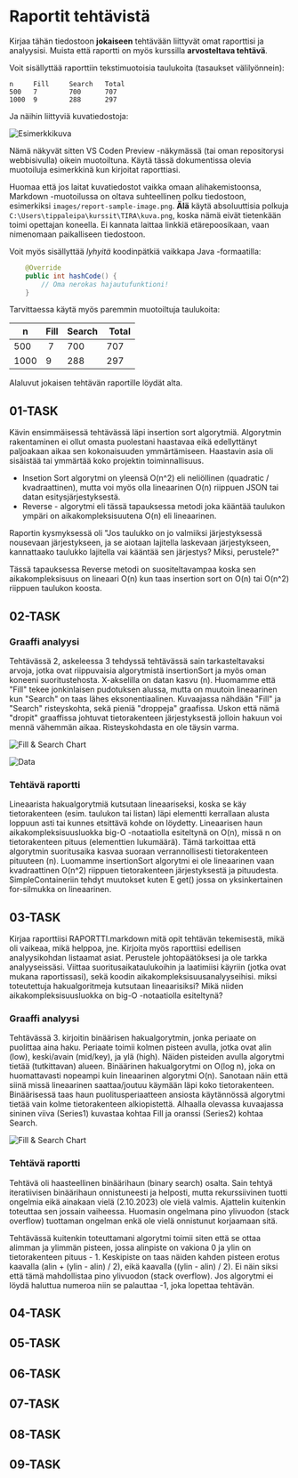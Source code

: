 # Raportit tehtävistä

Kirjaa tähän tiedostoon **jokaiseen** tehtävään liittyvät omat raporttisi ja analyysisi. Muista että raportti on myös kurssilla **arvosteltava tehtävä**.

Voit sisällyttää raporttiin tekstimuotoisia taulukoita (tasaukset välilyönnein):

```
n     Fill     Search   Total
500   7        700      707
1000  9        288      297
```

Ja näihin liittyviä kuvatiedostoja:

![Esimerkkikuva](report-sample-image.png)

Nämä näkyvät sitten VS Coden Preview -näkymässä (tai oman repositorysi webbisivulla) oikein muotoiltuna. Käytä tässä dokumentissa olevia muotoiluja esimerkkinä kun kirjoitat raporttiasi. 

Huomaa että jos laitat kuvatiedostot vaikka omaan alihakemistoonsa, Markdown -muotoilussa on oltava suhteellinen polku tiedostoon, esimerkiksi `images/report-sample-image.png`. **Älä** käytä absoluuttisia polkuja `C:\Users\tippaleipa\kurssit\TIRA\kuva.png`, koska nämä eivät tietenkään toimi opettajan koneella. Ei kannata laittaa linkkiä etärepoosikaan, vaan nimenomaan paikalliseen tiedostoon.

Voit myös sisällyttää *lyhyitä* koodinpätkiä vaikkapa Java -formaatilla:

```Java
	@Override
	public int hashCode() {
		// Oma nerokas hajautufunktioni!
	}
```
Tarvittaessa käytä myös paremmin muotoiltuja taulukoita:

| n	| Fill	| Search	| Total |
|-----|--------|--------|-------|
| 500	 | 7	| 700	| 707 |
| 1000 |	9	| 288	| 297 | 

Alaluvut jokaisen tehtävän raportille löydät alta.


## 01-TASK

Kävin ensimmäisessä tehtävässä läpi insertion sort algorytmiä. Algorytmin rakentaminen ei ollut omasta puolestani haastavaa eikä edellyttänyt paljoakaan aikaa sen kokonaisuuden ymmärtämiseen. Haastavin asia oli sisäistää tai ymmärtää koko projektin toiminnallisuus. 

- Insetion Sort algorytmi on yleensä O(n^2) eli neliöllinen (quadratic / kvadraattinen), mutta voi myös olla lineaarinen O(n) riippuen JSON tai datan esitysjärjestyksestä.
- Reverse - algorytmi eli tässä tapauksessa metodi joka kääntää taulukon ympäri on aikakompleksisuutena O(n) eli lineaarinen.

Raportin kysmyksessä oli "Jos taulukko on jo valmiiksi järjestyksessä nousevaan järjestykseen, ja se aiotaan lajitella laskevaan järjestykseen, kannattaako taulukko lajitella vai kääntää sen järjestys? Miksi, perustele?"

Tässä tapauksessa Reverse metodi on suositeltavampaa koska sen aikakompleksisuus on lineaari O(n) kun taas insertion sort on O(n) tai O(n^2) riippuen taulukon koosta.

## 02-TASK

### Graaffi analyysi
Tehtävässä 2, askeleessa 3 tehdyssä tehtävässä sain tarkasteltavaksi arvoja, jotka ovat riippuvaisia algorytmistä insertionSort ja myös oman koneeni suoritustehosta. X-akselilla on datan kasvu (n). Huomamme että "Fill" tekee jonkinlaisen pudotuksen alussa, mutta on muutoin lineaarinen kun "Search" on taas lähes eksonentiaalinen. Kuvaajassa nähdään "Fill" ja "Search" risteyskohta, sekä pieniä "droppeja" graafissa. Uskon että nämä "dropit" graaffissa johtuvat tietorakenteen järjestyksestä jolloin hakuun voi mennä vähemmän aikaa. Risteyskohdasta en ole täysin varma.

![Fill & Search Chart](/student_images/task2_step3_chartImage_DonH.png)

![Data](/student_images/task2_step3_dataImage_DonH.png)


### Tehtävä raportti
Lineaarista hakualgorytmiä kutsutaan lineaariseksi, koska se käy tietorakenteen (esim. taulukon tai listan) läpi elementti kerrallaan alusta loppuun asti tai kunnes etsittävä kohde on löydetty. Lineaarisen haun aikakompleksisuusluokka big-O -notaatiolla esiteltynä on O(n), missä n on tietorakenteen pituus (elementtien lukumäärä). Tämä tarkoittaa että algorytmin suoritusaika kasvaa suoraan verrannollisesti tietorakenteen pituuteen (n). Luomamme insertionSort algorytmi ei ole lineaarinen vaan kvadraattinen O(n^2) riippuen tietorakenteen järjestyksestä ja pituudesta. SimpleContaineriin tehdyt muutokset kuten E get() jossa on yksinkertainen for-silmukka on lineaarinen.


## 03-TASK

Kirjaa raporttiisi RAPORTTI.markdown mitä opit tehtävän tekemisestä, mikä oli vaikeaa, mikä helppoa, jne.
Kirjoita myös raporttiisi edellisen analyysikohdan listaamat asiat. Perustele johtopäätöksesi ja ole tarkka analyyseissäsi.
Viittaa suoritusaikataulukoihin ja laatimiisi käyriin (jotka ovat mukana raportissasi), sekä koodin aikakompleksisuusanalyyseihisi.
miksi toteutettuja hakualgoritmeja kutsutaan lineaarisiksi?
Mikä niiden aikakompleksisuusluokka on big-O -notaatiolla esiteltynä?

### Graaffi analyysi
Tehtävässä 3. kirjoitin binäärisen hakualgorytmin, jonka periaate on puolittaa aina haku. Periaate toimii kolmen pisteen avulla, jotka ovat alin (low), keski/avain (mid/key), ja ylä (high). Näiden pisteiden avulla algorytmi tietää (tutkittavan) alueen. Binäärinen hakualgorytmi on O(log n), joka on huomattavasti nopeampi kuin lineaarinen algorytmi O(n). Sanotaan näin että siinä missä lineaarinen saattaa/joutuu käymään läpi koko tietorakenteen. Binäärisessä taas haun puolitusperiaatteen ansiosta käytännössä algorytmi tietää vain kolme tietorakenteen alkiopistettä. Alhaalla olevassa kuvaajassa sininen viiva (Series1) kuvastaa kohtaa Fill ja oranssi (Series2) kohtaa Search.

![Fill & Search Chart](/student_images/task3_chartImage_DonH.png)

### Tehtävä raportti
Tehtävä oli haasteellinen binäärihaun (binary search) osalta. Sain tehtyä iteratiivisen binäärihaun onnistuneesti ja helposti, mutta rekurssiivinen tuotti ongelmia eikä ainakaan vielä (2.10.2023) ole vielä valmis. Ajattelin kuitenkin toteuttaa sen jossain vaiheessa. Huomasin ongelmana pino ylivuodon (stack overflow) tuottaman ongelman enkä ole vielä onnistunut korjaamaan sitä.

Tehtävässä kuitenkin toteuttamani algorytmi toimii siten että se ottaa alimman ja ylimmän pisteen, jossa alinpiste on vakiona 0 ja ylin on tietorakenteen pituus - 1. Keskipiste on taas näiden kahden pisteen erotus kaavalla (alin + (ylin - alin) / 2), eikä kaavalla ((ylin - alin) / 2). Ei näin siksi että tämä mahdollistaa pino ylivuodon (stack overflow). Jos algorytmi ei löydä haluttua numeroa niin se palauttaa -1, joka lopettaa tehtävän.

## 04-TASK

## 05-TASK

## 06-TASK

## 07-TASK

## 08-TASK

## 09-TASK